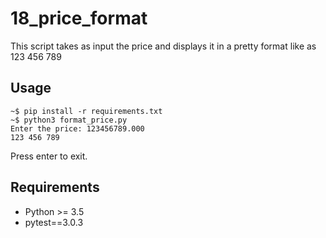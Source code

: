 18_price_format
===============

This script takes as input the price and displays it in a pretty format like as 123 456 789

Usage
-----

```
~$ pip install -r requirements.txt
~$ python3 format_price.py 
Enter the price: 123456789.000
123 456 789
```
Press enter to exit.

Requirements
------------

- Python >= 3.5
- pytest==3.0.3
